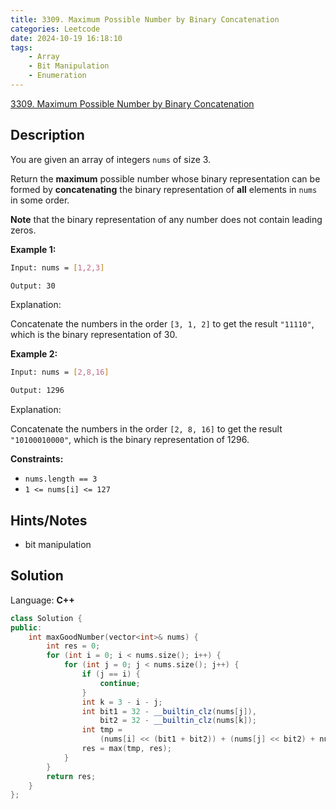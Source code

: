 ```yaml
---
title: 3309. Maximum Possible Number by Binary Concatenation
categories: Leetcode
date: 2024-10-19 16:18:10
tags:
    - Array
    - Bit Manipulation
    - Enumeration
---
```


[3309. Maximum Possible Number by Binary Concatenation](https://leetcode.com/problems/maximum-possible-number-by-binary-concatenation/description/)

## Description

You are given an array of integers `nums` of size 3.

Return the **maximum**  possible number whose binary representation can be formed by **concatenating**  the binary representation of **all**  elements in `nums` in some order.

**Note**  that the binary representation of any number does not contain leading zeros.

**Example 1:**

```bash
Input: nums = [1,2,3]

Output: 30
```

Explanation:

Concatenate the numbers in the order `[3, 1, 2]` to get the result `"11110"`, which is the binary representation of 30.

**Example 2:**

```bash
Input: nums = [2,8,16]

Output: 1296
```

Explanation:

Concatenate the numbers in the order `[2, 8, 16]` to get the result `"10100010000"`, which is the binary representation of 1296.

**Constraints:**

- `nums.length == 3`
- `1 <= nums[i] <= 127`

## Hints/Notes

- bit manipulation

## Solution

Language: **C++**

```C++
class Solution {
public:
    int maxGoodNumber(vector<int>& nums) {
        int res = 0;
        for (int i = 0; i < nums.size(); i++) {
            for (int j = 0; j < nums.size(); j++) {
                if (j == i) {
                    continue;
                }
                int k = 3 - i - j;
                int bit1 = 32 - __builtin_clz(nums[j]),
                    bit2 = 32 - __builtin_clz(nums[k]);
                int tmp =
                    (nums[i] << (bit1 + bit2)) + (nums[j] << bit2) + nums[k];
                res = max(tmp, res);
            }
        }
        return res;
    }
};
```
